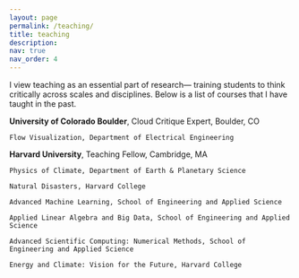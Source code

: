 ```yaml
---
layout: page
permalink: /teaching/
title: teaching
description: 
nav: true
nav_order: 4
---
```


I view teaching as an essential part of research— training students to think critically across scales and disciplines.
Below is a list of courses that I have taught in the past.

**University of Colorado Boulder**, Cloud Critique Expert, Boulder, CO

	Flow Visualization, Department of Electrical Engineering

**Harvard University**, Teaching Fellow, Cambridge, MA

	Physics of Climate, Department of Earth & Planetary Science

	Natural Disasters, Harvard College

	Advanced Machine Learning, School of Engineering and Applied Science

	Applied Linear Algebra and Big Data, School of Engineering and Applied Science

	Advanced Scientific Computing: Numerical Methods, School of Engineering and Applied Science

	Energy and Climate: Vision for the Future, Harvard College

